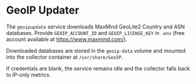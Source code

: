 # GeoIP Updater

The `geoipupdate` service downloads MaxMind GeoLite2 Country and ASN databases. Provide `GEOIP_ACCOUNT_ID` and `GEOIP_LICENSE_KEY` in `.env` (free account available at https://www.maxmind.com/).

Downloaded databases are stored in the `geoip-data` volume and mounted into the collector container at `/usr/share/GeoIP`.

If credentials are blank, the service remains idle and the collector falls back to IP-only metrics.
